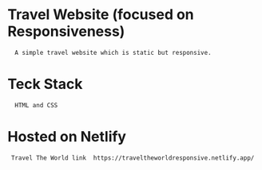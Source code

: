    # Travel Website (focused on Responsiveness)
      A simple travel website which is static but responsive.
   # Teck Stack 
      HTML and CSS
   # Hosted on Netlify
     Travel The World link  https://traveltheworldresponsive.netlify.app/
